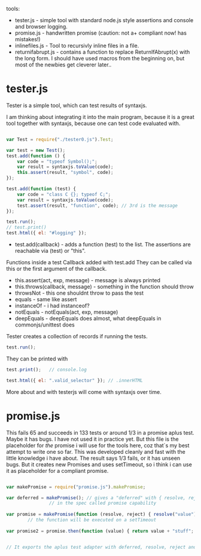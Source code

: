 tools:
* tester.js - simple tool with standard node.js style assertions and console and browser logging.
* promise.js - handwritten promise (caution: not a+ compliant now! has mistakes!)
* inlinefiles.js - Tool to recursivly inline files in a file.
* returnifabrupt.js - contains a function to replace ReturnIfAbrupt(x) with the long form.
    I should have used macros from the beginning on, but most of the newbies get cleverer later..


tester.js
========

Tester is a simple tool, which can test results of syntaxjs.

I am thinking about integrating it into the main program, because
it is a great tool together with syntaxjs, because one can test 
code evaluated with.

```javascript

var Test = require("./tester0.js").Test;

var test = new Test();
test.add(function () {
    var code = "typeof Symbol();";
    var result = syntaxjs.toValue(code);
    this.assert(result, "symbol", code);
});

test.add(function (test) {
    var code = "class C {}; typeof C;";
    var result = syntaxjs.toValue(code);
    test.assert(result, "function", code); // 3rd is the message
});

test.run();
// test.print()
test.html({ el: "#logging" });

```
* test.add(callback) - adds a function (test) to the list. The assertions are reachable via (test) or "this".

Functions inside a test Callback added with test.add 
They can be called via this or the first argument of the callback.

* this.assert(act, exp, message) - message is always printed
* this.throws(callback, message) - something in the function should throw
* throwsNot		- this one shouldnt throw to pass the test
* equals		- same like assert
* instanceOf		- i had instanceof?
* notEquals		- notEquals(act, exp, message)	
* deepEquals		- deepEquals does almost, what deepEquals in commonjs/unittest does

Tester creates a collection of records if running the tests.

```javascript
test.run();
```

They can be printed with

```javascript
test.print();	// console.log
```

```javascript
test.html({ el: ".valid_selector" }); // .innerHTML
````

More about and with testerjs will come with syntaxjs over time.


promise.js
=========

This fails 65 and succeeds in 133 tests or around 1/3 in a promise aplus test.
Maybe it has bugs. I have not used it in practice yet. But this file is the
placeholder for _the_ promise i will use for the tools here, coz that´s my 
best attempt to write one so far. This was developed cleanly and fast with the
little knowledge i have about. The result says 1/3 fails, or it has unseen bugs.
But it creates new Promises and uses setTimeout, so i think i can use it as
placeholder for a compliant promise.

```javascript

var makePromise = require("promise.js").makePromise;

var deferred = makePromise(); // gives a "deferred" with { resolve, reject, promise }
			    // in the spec called promise capability
			    
var promise = makePromise(function (resolve, reject) { resolve("value"); });
		// the function will be executed on a setTimeout
		
var promise2 = promise.then(function (value) { return value + "stuff"; }, function (error) { handleError(error); });		


// It exports the aplus test adapter with deferred, resolve, reject and the makePromise.
    
```

